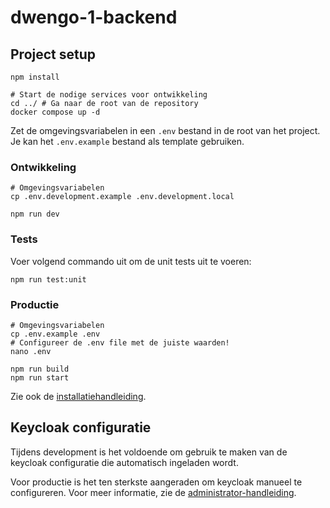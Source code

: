 # dwengo-1-backend

## Project setup

```shell
npm install

# Start de nodige services voor ontwikkeling
cd ../ # Ga naar de root van de repository
docker compose up -d
```

Zet de omgevingsvariabelen in een `.env` bestand in de root van het project.
Je kan het `.env.example` bestand als template gebruiken.

### Ontwikkeling

```shell
# Omgevingsvariabelen
cp .env.development.example .env.development.local

npm run dev
```

### Tests

Voer volgend commando uit om de unit tests uit te voeren:

```
npm run test:unit
```

### Productie

```shell
# Omgevingsvariabelen
cp .env.example .env
# Configureer de .env file met de juiste waarden!
nano .env

npm run build
npm run start
```

Zie ook de [installatiehandleiding](https://github.com/SELab-2/Dwengo-1/wiki/Administrator:-Productie-omgeving).

## Keycloak configuratie

Tijdens development is het voldoende om gebruik te maken van de keycloak configuratie die automatisch ingeladen wordt.

Voor productie is het ten sterkste aangeraden om keycloak manueel te configureren.
Voor meer informatie, zie de [administrator-handleiding](https://github.com/SELab-2/Dwengo-1/wiki/Administrator:-Productie-omgeving#installatie-en-server-configuratie).
